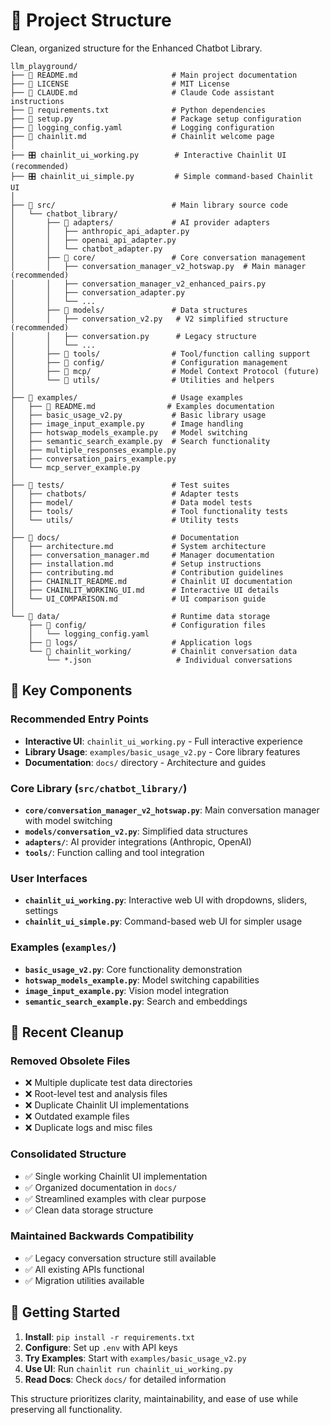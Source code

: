 # 📁 Project Structure

Clean, organized structure for the Enhanced Chatbot Library.

```
llm_playground/
├── 📄 README.md                     # Main project documentation
├── 📄 LICENSE                       # MIT License
├── 📄 CLAUDE.md                     # Claude Code assistant instructions
├── 📄 requirements.txt              # Python dependencies
├── 📄 setup.py                      # Package setup configuration
├── 📄 logging_config.yaml           # Logging configuration
├── 📄 chainlit.md                   # Chainlit welcome page
│
├── 🎛️ chainlit_ui_working.py        # Interactive Chainlit UI (recommended)
├── 🎛️ chainlit_ui_simple.py         # Simple command-based Chainlit UI
│
├── 📂 src/                          # Main library source code
│   └── chatbot_library/
│       ├── 📂 adapters/             # AI provider adapters
│       │   ├── anthropic_api_adapter.py
│       │   ├── openai_api_adapter.py
│       │   └── chatbot_adapter.py
│       ├── 📂 core/                 # Core conversation management
│       │   ├── conversation_manager_v2_hotswap.py  # Main manager (recommended)
│       │   ├── conversation_manager_v2_enhanced_pairs.py
│       │   ├── conversation_adapter.py
│       │   └── ...
│       ├── 📂 models/               # Data structures
│       │   ├── conversation_v2.py   # V2 simplified structure (recommended)
│       │   ├── conversation.py      # Legacy structure
│       │   └── ...
│       ├── 📂 tools/                # Tool/function calling support
│       ├── 📂 config/               # Configuration management
│       ├── 📂 mcp/                  # Model Context Protocol (future)
│       └── 📂 utils/                # Utilities and helpers
│
├── 📂 examples/                     # Usage examples
│   ├── 📄 README.md                # Examples documentation
│   ├── basic_usage_v2.py           # Basic library usage
│   ├── image_input_example.py      # Image handling
│   ├── hotswap_models_example.py   # Model switching
│   ├── semantic_search_example.py  # Search functionality
│   ├── multiple_responses_example.py
│   ├── conversation_pairs_example.py
│   └── mcp_server_example.py
│
├── 📂 tests/                        # Test suites
│   ├── chatbots/                   # Adapter tests
│   ├── model/                      # Data model tests
│   ├── tools/                      # Tool functionality tests
│   └── utils/                      # Utility tests
│
├── 📂 docs/                         # Documentation
│   ├── architecture.md             # System architecture
│   ├── conversation_manager.md     # Manager documentation
│   ├── installation.md             # Setup instructions
│   ├── contributing.md             # Contribution guidelines
│   ├── CHAINLIT_README.md          # Chainlit UI documentation
│   ├── CHAINLIT_WORKING_UI.md      # Interactive UI details
│   └── UI_COMPARISON.md            # UI comparison guide
│
└── 📂 data/                         # Runtime data storage
    ├── 📂 config/                   # Configuration files
    │   └── logging_config.yaml
    ├── 📂 logs/                     # Application logs
    └── 📂 chainlit_working/         # Chainlit conversation data
        └── *.json                   # Individual conversations
```

## 🎯 Key Components

### **Recommended Entry Points**
- **Interactive UI**: `chainlit_ui_working.py` - Full interactive experience
- **Library Usage**: `examples/basic_usage_v2.py` - Core library features
- **Documentation**: `docs/` directory - Architecture and guides

### **Core Library (`src/chatbot_library/`)**
- **`core/conversation_manager_v2_hotswap.py`**: Main conversation manager with model switching
- **`models/conversation_v2.py`**: Simplified data structures
- **`adapters/`**: AI provider integrations (Anthropic, OpenAI)
- **`tools/`**: Function calling and tool integration

### **User Interfaces**
- **`chainlit_ui_working.py`**: Interactive web UI with dropdowns, sliders, settings
- **`chainlit_ui_simple.py`**: Command-based web UI for simpler usage

### **Examples (`examples/`)**
- **`basic_usage_v2.py`**: Core functionality demonstration
- **`hotswap_models_example.py`**: Model switching capabilities
- **`image_input_example.py`**: Vision model integration
- **`semantic_search_example.py`**: Search and embeddings

## 🧹 Recent Cleanup

### **Removed Obsolete Files**
- ❌ Multiple duplicate test data directories
- ❌ Root-level test and analysis files
- ❌ Duplicate Chainlit UI implementations
- ❌ Outdated example files
- ❌ Duplicate logs and misc files

### **Consolidated Structure**
- ✅ Single working Chainlit UI implementation
- ✅ Organized documentation in `docs/`
- ✅ Streamlined examples with clear purpose
- ✅ Clean data storage structure

### **Maintained Backwards Compatibility**
- ✅ Legacy conversation structure still available
- ✅ All existing APIs functional
- ✅ Migration utilities available

## 🚀 Getting Started

1. **Install**: `pip install -r requirements.txt`
2. **Configure**: Set up `.env` with API keys
3. **Try Examples**: Start with `examples/basic_usage_v2.py`
4. **Use UI**: Run `chainlit run chainlit_ui_working.py`
5. **Read Docs**: Check `docs/` for detailed information

This structure prioritizes clarity, maintainability, and ease of use while preserving all functionality.